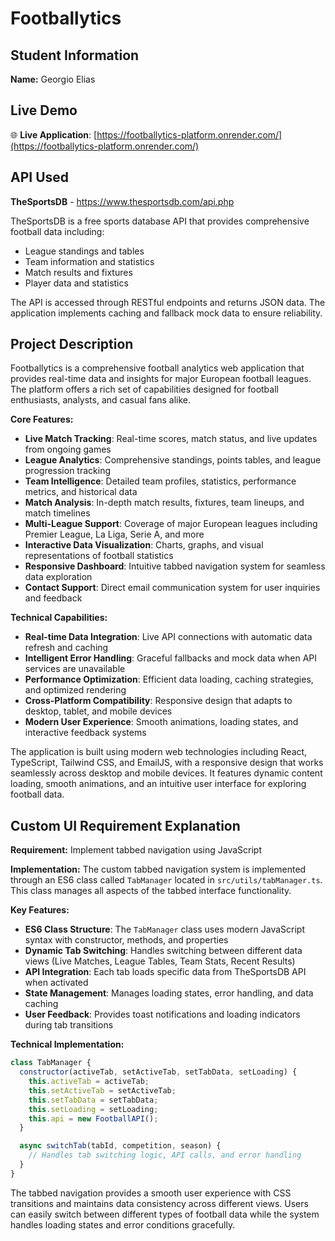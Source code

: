 # Footballytics

## Student Information
**Name:** Georgio Elias

## Live Demo
🌐 **Live Application**: [https://footballytics-platform.onrender.com/](https://footballytics-platform.onrender.com/)

## API Used
**TheSportsDB** - https://www.thesportsdb.com/api.php

TheSportsDB is a free sports database API that provides comprehensive football data including:
- League standings and tables
- Team information and statistics
- Match results and fixtures
- Player data and statistics

The API is accessed through RESTful endpoints and returns JSON data. The application implements caching and fallback mock data to ensure reliability.

## Project Description
Footballytics is a comprehensive football analytics web application that provides real-time data and insights for major European football leagues. The platform offers a rich set of capabilities designed for football enthusiasts, analysts, and casual fans alike.

**Core Features:**
- **Live Match Tracking**: Real-time scores, match status, and live updates from ongoing games
- **League Analytics**: Comprehensive standings, points tables, and league progression tracking
- **Team Intelligence**: Detailed team profiles, statistics, performance metrics, and historical data
- **Match Analysis**: In-depth match results, fixtures, team lineups, and match timelines
- **Multi-League Support**: Coverage of major European leagues including Premier League, La Liga, Serie A, and more
- **Interactive Data Visualization**: Charts, graphs, and visual representations of football statistics
- **Responsive Dashboard**: Intuitive tabbed navigation system for seamless data exploration
- **Contact Support**: Direct email communication system for user inquiries and feedback

**Technical Capabilities:**
- **Real-time Data Integration**: Live API connections with automatic data refresh and caching
- **Intelligent Error Handling**: Graceful fallbacks and mock data when API services are unavailable
- **Performance Optimization**: Efficient data loading, caching strategies, and optimized rendering
- **Cross-Platform Compatibility**: Responsive design that adapts to desktop, tablet, and mobile devices
- **Modern User Experience**: Smooth animations, loading states, and interactive feedback systems

The application is built using modern web technologies including React, TypeScript, Tailwind CSS, and EmailJS, with a responsive design that works seamlessly across desktop and mobile devices. It features dynamic content loading, smooth animations, and an intuitive user interface for exploring football data.

## Custom UI Requirement Explanation
**Requirement:** Implement tabbed navigation using JavaScript

**Implementation:**
The custom tabbed navigation system is implemented through an ES6 class called `TabManager` located in `src/utils/tabManager.ts`. This class manages all aspects of the tabbed interface functionality.

**Key Features:**
- **ES6 Class Structure**: The `TabManager` class uses modern JavaScript syntax with constructor, methods, and properties
- **Dynamic Tab Switching**: Handles switching between different data views (Live Matches, League Tables, Team Stats, Recent Results)
- **API Integration**: Each tab loads specific data from TheSportsDB API when activated
- **State Management**: Manages loading states, error handling, and data caching
- **User Feedback**: Provides toast notifications and loading indicators during tab transitions

**Technical Implementation:**
```javascript
class TabManager {
  constructor(activeTab, setActiveTab, setTabData, setLoading) {
    this.activeTab = activeTab;
    this.setActiveTab = setActiveTab;
    this.setTabData = setTabData;
    this.setLoading = setLoading;
    this.api = new FootballAPI();
  }

  async switchTab(tabId, competition, season) {
    // Handles tab switching logic, API calls, and error handling
  }
}
```

The tabbed navigation provides a smooth user experience with CSS transitions and maintains data consistency across different views. Users can easily switch between different types of football data while the system handles loading states and error conditions gracefully.
